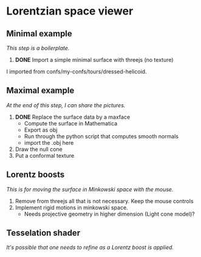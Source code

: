# Lorentzian space viewer

## Minimal example

*This step is a boilerplate.*

1. **DONE** Import a simple minimal surface with threejs (no texture)

I imported from confs/my-confs/tours/dressed-helicoid. 




## Maximal example

*At the end of this step, I can share the pictures.*

1. **DONE** Replace the surface data by a maxface
    - Compute the surface in Mathematica
    - Export as obj
    - Run through the python script that computes smooth normals
    - import the .obj here
2. Draw the null cone
3. Put a conformal texture

## Lorentz boosts

*This is for moving the surface in Minkowski space with the mouse.*

1. Remove from threejs all that is not necessary. Keep the mouse controls
2. Implement rigid motions in minkowski space.
    - Needs projective geometry in higher dimension (Light cone model)?


## Tesselation shader

*It's possible that one needs to refine as a Lorentz boost is applied.*